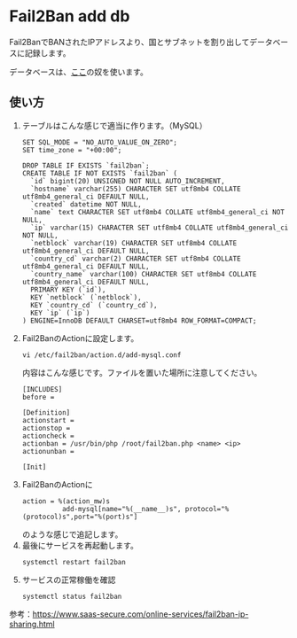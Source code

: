 Fail2Ban add db
========
Fail2BanでBANされたIPアドレスより、国とサブネットを割り出してデータベースに記録します。

データベースは、[ここ](https://github.com/akira345/iplist)の奴を使います。

使い方
--------------
1. テーブルはこんな感じで適当に作ります。（MySQL）
    ```
    SET SQL_MODE = "NO_AUTO_VALUE_ON_ZERO";
    SET time_zone = "+00:00";
    
    DROP TABLE IF EXISTS `fail2ban`;
    CREATE TABLE IF NOT EXISTS `fail2ban` (
      `id` bigint(20) UNSIGNED NOT NULL AUTO_INCREMENT,
      `hostname` varchar(255) CHARACTER SET utf8mb4 COLLATE utf8mb4_general_ci DEFAULT NULL,
      `created` datetime NOT NULL,
      `name` text CHARACTER SET utf8mb4 COLLATE utf8mb4_general_ci NOT NULL,
      `ip` varchar(15) CHARACTER SET utf8mb4 COLLATE utf8mb4_general_ci NOT NULL,
      `netblock` varchar(19) CHARACTER SET utf8mb4 COLLATE utf8mb4_general_ci DEFAULT NULL,
      `country_cd` varchar(2) CHARACTER SET utf8mb4 COLLATE utf8mb4_general_ci DEFAULT NULL,
      `country_name` varchar(100) CHARACTER SET utf8mb4 COLLATE utf8mb4_general_ci DEFAULT NULL,
      PRIMARY KEY (`id`),
      KEY `netblock` (`netblock`),
      KEY `country_cd` (`country_cd`),
      KEY `ip` (`ip`)
    ) ENGINE=InnoDB DEFAULT CHARSET=utf8mb4 ROW_FORMAT=COMPACT;
    ```
1. Fail2BanのActionに設定します。
    ```
    vi /etc/fail2ban/action.d/add-mysql.conf
    ```
    内容はこんな感じです。ファイルを置いた場所に注意してください。
    ```
    [INCLUDES]
    before =

    [Definition]
    actionstart =
    actionstop =
    actioncheck =
    actionban = /usr/bin/php /root/fail2ban.php <name> <ip>
    actionunban =

    [Init]
    ```
1. Fail2BanのActionに
    ```
    action = %(action_mw)s
              add-mysql[name="%(__name__)s", protocol="%(protocol)s",port="%(port)s"]
    ```
    のような感じで追記します。
1. 最後にサービスを再起動します。
    ```
    systemctl restart fail2ban
    ```
1. サービスの正常稼働を確認
    ```
    systemctl status fail2ban
    ```

参考：https://www.saas-secure.com/online-services/fail2ban-ip-sharing.html
